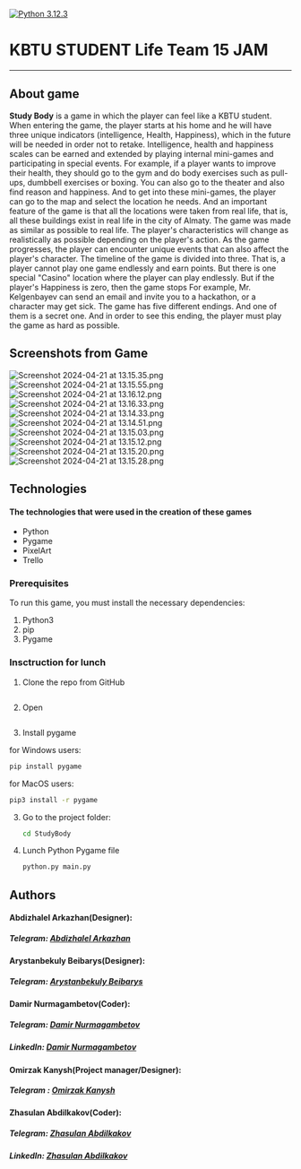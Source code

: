 [![Python 3.12.3](https://img.shields.io/badge/python-3.12.3-blue.svg)](https://www.python.org/downloads/release/python-3123/)


# KBTU STUDENT Life Team 15 JAM

-------
## About game
**Study Body** is a game in which the player can feel like a KBTU student. When entering the game, the player starts at his home and he will have three unique indicators (intelligence, Health, Happiness), which in the future will be needed in order not to retake. Intelligence, health and happiness scales can be earned and extended by playing internal mini-games and participating in special events. For example, if a player wants to improve their health, they should go to the gym and do body exercises such as pull-ups, dumbbell exercises or boxing. You can also go to the theater and also find reason and happiness. And to get into these mini-games, the player can go to the map and select the location he needs. And an important feature of the game is that all the locations were taken from real life, that is, all these buildings exist in real life in the city of Almaty. The game was made as similar as possible to real life. The player's characteristics will change as realistically as possible depending on the player's action. As the game progresses, the player can encounter unique events that can also affect the player's character. The timeline of the game is divided into three. That is, a player cannot play one game endlessly and earn points. But there is one special "Casino" location where the player can play endlessly. But if the player's Happiness is zero, then the game stops
For example, Mr. Kelgenbayev can send an email and invite you to a hackathon, or a character may get sick. The game has five different endings. And one of them is a secret one. And in order to see this ending, the player must play the game as hard as possible.
## Screenshots from Game

![Screenshot 2024-04-21 at 13.15.35.png](readmephotos%2FScreenshot%202024-04-21%20at%2013.15.35.png)
![Screenshot 2024-04-21 at 13.15.55.png](readmephotos%2FScreenshot%202024-04-21%20at%2013.15.55.png)
![Screenshot 2024-04-21 at 13.16.12.png](readmephotos%2FScreenshot%202024-04-21%20at%2013.16.12.png)
![Screenshot 2024-04-21 at 13.16.33.png](readmephotos%2FScreenshot%202024-04-21%20at%2013.16.33.png)
![Screenshot 2024-04-21 at 13.14.33.png](readmephotos%2FScreenshot%202024-04-21%20at%2013.14.33.png)
![Screenshot 2024-04-21 at 13.14.51.png](readmephotos%2FScreenshot%202024-04-21%20at%2013.14.51.png)
![Screenshot 2024-04-21 at 13.15.03.png](readmephotos%2FScreenshot%202024-04-21%20at%2013.15.03.png)
![Screenshot 2024-04-21 at 13.15.12.png](readmephotos%2FScreenshot%202024-04-21%20at%2013.15.12.png)
![Screenshot 2024-04-21 at 13.15.20.png](readmephotos%2FScreenshot%202024-04-21%20at%2013.15.20.png)
![Screenshot 2024-04-21 at 13.15.28.png](readmephotos%2FScreenshot%202024-04-21%20at%2013.15.28.png)
## Technologies
#### The technologies that were used in the creation of these games
* Python
* Pygame
* PixelArt
* Trello


### Prerequisites

To run this game, you must install the necessary dependencies:

1. Python3
2. pip
3. Pygame


### Insctruction for lunch


1. Clone the repo from GitHub
```sh

```
2. Open
```sh 

```

3. Install pygame

for Windows users:
```sh
pip install pygame
```

for MacOS users:
```sh
pip3 install -r pygame
```
3. Go to the project folder:
   ```sh
   cd StudyBody
   ```
4. Lunch Python Pygame file
   ```sh
   python.py main.py
   ```

## Authors

#### Abdizhalel Arkazhan(Designer): 
##### Telegram: [Abdizhalel Arkazhan](t.me/Arkazhan55)

#### Arystanbekuly Beibarys(Designer):
##### Telegram: [Arystanbekuly Beibarys](t.me/giguratt)

#### Damir Nurmagambetov(Coder):
##### Telegram: [Damir Nurmagambetov](t.me/Dam1r_ddd)
##### LinkedIn: [Damir Nurmagambetov](https://www.linkedin.com/in/damir-nurmagambetov-b59b2b2a3/)

#### Omirzak Kanysh(Project manager/Designer):
##### Telegram : [Omirzak Kanysh](t.me/hush_0k)

#### Zhasulan Abdilkakov(Coder):
##### Telegram: [Zhasulan Abdilkakov](t.me/zhasulanabdilkakov)
##### LinkedIn: [Zhasulan Abdilkakov](https://www.linkedin.com/in/abdilkakov/)

